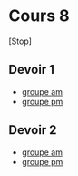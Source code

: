 # Cours 8

[Stop]

## Devoir 1
* [groupe am](https://forms.office.com/Pages/ResponsePage.aspx?id=x5Wp_94QyE6V2yjtBXZFXdLFAGnr8T1OlA16PpceeFJUNkpZRkJXS1M0Q1dZT1pPVllZWEJETVVQNi4u)  <br>  
* [groupe pm](https://forms.office.com/Pages/ResponsePage.aspx?id=x5Wp_94QyE6V2yjtBXZFXdLFAGnr8T1OlA16PpceeFJUOUVVMzBWVE5BNjlRQUZPMTdIRjVCWTc0US4u) <br> 


## Devoir 2
* [groupe am](https://forms.office.com/Pages/ResponsePage.aspx?id=x5Wp_94QyE6V2yjtBXZFXdLFAGnr8T1OlA16PpceeFJUM1lUUDVISlhJNTVEVVg0TjFPUlVGNVlMQS4u)  <br>  
* [groupe pm](https://forms.office.com/Pages/ResponsePage.aspx?id=x5Wp_94QyE6V2yjtBXZFXdLFAGnr8T1OlA16PpceeFJURUE5UjlON1lMSzlaOElYN1lORUc5UTJMVS4u) <br> 
